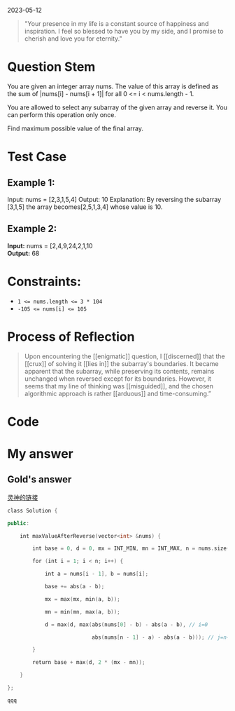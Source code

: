 2023-05-12 
>"Your presence in my life is a constant source of happiness and inspiration. I feel so blessed to have you by my side, and I promise to cherish and love you for eternity."
# Question Stem

You are given an integer array nums. The value of this array is defined as the sum of |nums\[i\] - nums\[i + 1\]| for all 0 <= i < nums.length - 1.

You are allowed to select any subarray of the given array and reverse it. You can perform this operation only once.

Find maximum possible value of the final array.



# Test Case
## **Example 1:**
Input: nums = \[2,3,1,5,4\]
Output: 10
Explanation: By reversing the subarray \[3,1,5\] the array becomes\[2,5,1,3,4\] whose value is 10.

## **Example 2:**
**Input:** nums = \[2,4,9,24,2,1,10\
**Output:** 68

# Constraints:

-   `1 <= nums.length <= 3 * 104`
-   `-105 <= nums[i] <= 105`




# Process of Reflection
>Upon encountering the [[enigmatic]] question, I [[discerned]] that the [[crux]] of solving it [[lies in]] the subarray's boundaries. It became apparent that the subarray, while preserving its contents, remains unchanged when reversed except for its boundaries.
>However, it seems that my line of thinking was [[misguided]], and the chosen algorithmic approach is rather [[arduous]] and time-consuming.”

# Code

# My answer


## Gold's answer

[灵神的链接](https://leetcode.cn/problems/reverse-subarray-to-maximize-array-value/solution/bu-hui-hua-jian-qing-kan-zhe-pythonjavac-c2s6/)


```cpp
class Solution {

public:

    int maxValueAfterReverse(vector<int> &nums) {

        int base = 0, d = 0, mx = INT_MIN, mn = INT_MAX, n = nums.size();

        for (int i = 1; i < n; i++) {

            int a = nums[i - 1], b = nums[i];

            base += abs(a - b);

            mx = max(mx, min(a, b));

            mn = min(mn, max(a, b));

            d = max(d, max(abs(nums[0] - b) - abs(a - b), // i=0

                           abs(nums[n - 1] - a) - abs(a - b))); // j=n-1

        }

        return base + max(d, 2 * (mx - mn));

    }

};
```



	qqq